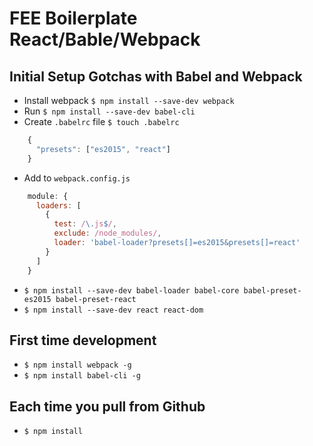 # FEE Boilerplate React/Bable/Webpack

## Initial Setup Gotchas with Babel and Webpack
  - Install webpack `$ npm install --save-dev webpack`
  - Run `$ npm install --save-dev babel-cli`
  - Create `.babelrc` file `$ touch .babelrc`

  ```js
      {
        "presets": ["es2015", "react"]
      }
  ```
  - Add to `webpack.config.js`

```js
    module: {
      loaders: [
        {
          test: /\.js$/,
          exclude: /node_modules/,
          loader: 'babel-loader?presets[]=es2015&presets[]=react'
        }
      ]
    }
```
  - `$ npm install --save-dev babel-loader babel-core babel-preset-es2015 babel-preset-react`
  - `$ npm install --save-dev react react-dom`

## First time development
  - `$ npm install webpack -g`
  - `$ npm install babel-cli -g`

## Each time you pull from Github
  - `$ npm install`
